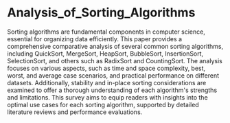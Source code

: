 # Analysis_of_Sorting_Algorithms
Sorting algorithms are fundamental components in computer science, essential for organizing
data efficiently. This paper provides a comprehensive comparative analysis of several common
sorting algorithms, including QuickSort, MergeSort, HeapSort, BubbleSort, InsertionSort,
SelectionSort, and others such as RadixSort and CountingSort. The analysis focuses on various
aspects, such as time and space complexity, best, worst, and average case scenarios, and practical
performance on different datasets. Additionally, stability and in-place sorting considerations are
examined to offer a thorough understanding of each algorithm's strengths and limitations. This
survey aims to equip readers with insights into the optimal use cases for each sorting algorithm,
supported by detailed literature reviews and performance evaluations.

